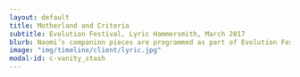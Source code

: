 ```yaml
---
layout: default
title: Motherland and Criteria
subtitle: Evolution Festival, Lyric Hammersmith, March 2017
blurb: Naomi’s companion pieces are programmed as part of Evolution Festival 2017.
image: "img/timeline/client/lyric.jpg"
modal-id: c-vanity_stash
---
```

